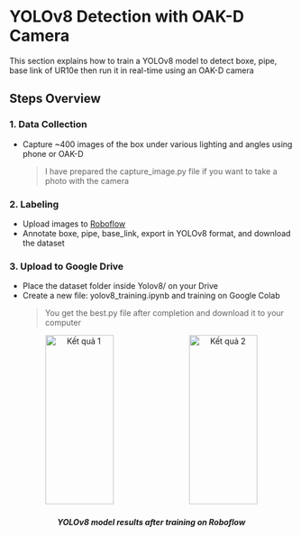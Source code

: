# YOLOv8 Detection with OAK-D Camera 
This section explains how to train a YOLOv8 model to detect boxe, pipe, base link of UR10e then run it in real-time using an OAK-D camera

## Steps Overview
### 1. Data Collection
- Capture ~400 images of the box under various lighting and angles using phone or OAK-D
  > I have prepared the capture_image.py file if you want to take a photo with the camera
### 2. Labeling
- Upload images to [Roboflow](https://roboflow.com)
- Annotate boxe, pipe, base_link, export in YOLOv8 format, and download the dataset

### 3. Upload to Google Drive
- Place the dataset folder inside Yolov8/ on your Drive
- Create a new file: yolov8_training.ipynb and training on Google Colab
  > You get the best.py file after completion and download it to your computer





<p align="center">
  <img src="https://github.com/user-attachments/assets/9727ecb2-1931-4f00-a9cf-c91b2bfeb5d4" alt="Kết quả 1" style="width: 49%; height: 300px; object-fit: contain; margin-right: 1%;" />
  <img src="https://github.com/user-attachments/assets/bd4964f5-74da-4df1-859b-47633afb61bc" alt="Kết quả 2" style="width: 49%; height: 300px; object-fit: contain;" />
</p>
<h5 align="center">YOLOv8 model results after training on Roboflow</h5>
